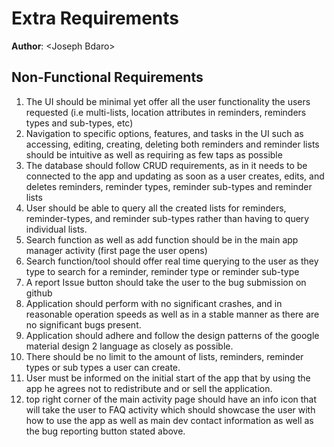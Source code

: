 # Extra Requirements

**Author**: \<Joseph Bdaro\>

## Non-Functional Requirements

1. The UI should be minimal yet offer all the user functionality the users requested (i.e multi-lists, location attributes in reminders, reminders types and sub-types, etc)
2. Navigation to specific options, features, and tasks in the UI such as accessing, editing, creating, deleting both reminders and reminder lists should be intuitive as well as requiring as few taps as possible
3. The database should follow CRUD requirements, as in it needs to be connected to the app and updating as soon as a user creates, edits, and deletes reminders, reminder types, reminder sub-types and reminder lists
4. User should be able to query all the created lists for reminders, reminder-types, and reminder sub-types rather than having to query individual lists.
5. Search function as well as add function should be in the main app manager activity (first page the user opens)
6. Search function/tool should offer real time querying to the user as they type to search for a reminder, reminder type or reminder sub-type
7. A report Issue button should take the user to the bug submission on github
8. Application should perform with no significant crashes, and in reasonable operation speeds as well as in a stable manner as there are no significant bugs present.
9. Application should adhere and follow the design patterns of the google material design 2 language as closely as possible.
10. There should be no limit to the amount of lists, reminders, reminder types or sub types a user can create.
11. User must be informed on the initial start of the app that by using the app he agrees not to redistribute and or sell the application.
12. top right corner of the main activity page should have an info icon that will take the user to FAQ activity which should showcase the user with how to use the app as well as main dev contact information as well as the bug reporting button stated above.